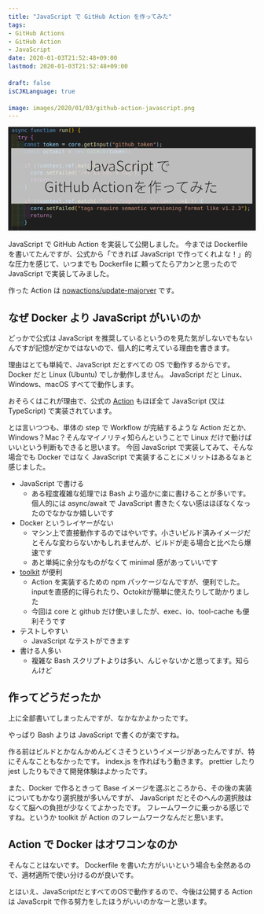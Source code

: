 ```yaml
---
title: "JavaScript で GitHub Action を作ってみた"
tags:
- GitHub Actions
- GitHub Action
- JavaScript
date: 2020-01-03T21:52:48+09:00
lastmod: 2020-01-03T21:52:48+09:00

draft: false
isCJKLanguage: true

image: images/2020/01/03/github-action-javascript.png
---
```


![JavaScript](/images/2020/01/03/github-action-javascript.png)

JavaScript で GitHub Action を実装して公開しました。
今までは Dockerfile を書いてたんですが、公式から「できれば JavaScript で作ってくれよな！」的な圧力を感じて、いつまでも Dockerfile に頼ってたらアカンと思ったので JavaScript で実装してみました。

作った Action は [nowactions/update-majorver](https://github.com/nowactions/update-majorver) です。

## なぜ Docker より JavaScript がいいのか

どっかで公式は JavaScript を推奨しているというのを見た気がしないでもないんですが記憶が定かではないので、個人的に考えている理由を書きます。

理由はとても単純で、JavaScript だとすべての OS で動作するからです。
Docker だと Linux (Ubuntu) でしか動作しません。
JavaScript だと Linux、Windows、macOS すべてで動作します。

おそらくはこれが理由で、公式の [Action](https://github.com/actions) もほぼ全て JavaScript (又は TypeScript) で実装されています。

とは言いつつも、単体の step で Workflow が完結するような Action だとか、Windows？Mac？そんなマイノリティ知らんということで Linux だけで動けばいいという判断もできると思います。
今回 JavaScript で実装してみて、そんな場合でも Docker ではなく JavaScript で実装することにメリットはあるなぁと感じました。

* JavaScript で書ける
  * ある程度複雑な処理では Bash より遥かに楽に書けることが多いです。個人的には async/await で JavaScript 書きたくない感はほぼなくなったのでなかなか嬉しいです
* Docker というレイヤーがない
  * マシン上で直接動作するのではやいです。小さいビルド済みイメージだとそんな変わらないかもしれませんが、ビルドが走る場合と比べたら爆速です
  * あと単純に余分なものがなくて minimal 感があっていいです
* [toolkit](https://github.com/actions/toolkit) が便利
  * Action を実装するための npm パッケージなんですが、便利でした。inputを直感的に得られたり、Octokitが簡単に使えたりして助かりました
  * 今回は core と github だけ使いましたが、exec、io、tool-cache も便利そうです
* テストしやすい
  * JavaScript なテストができます
* 書ける人多い
  * 複雑な Bash スクリプトよりは多い、んじゃないかと思ってます。知らんけど

## 作ってどうだったか

上に全部書いてしまったんですが、なかなかよかったです。

やっぱり Bash よりは JavaScript で書くのが楽ですね。

作る前はビルドとかなんかめんどくさそうというイメージがあったんですが、特にそんなこともなかったです。
index.js を作ればもう動きます。
prettier したり jest したりもできて開発体験はよかったです。

また、Docker で作るときって Base イメージを選ぶところから、その後の実装についてもかなり選択肢が多いんですが、 JavaScript だとそのへんの選択肢はなくて脳への負担が少なくてよかったです。
フレームワークに乗っかる感じですね。というか toolkit が Action のフレームワークなんだと思います。

## Action で Docker はオワコンなのか

そんなことはないです。
Dockerfile を書いた方がいいという場合も全然あるので、適材適所で使い分けるのが良いです。

とはいえ、JavaScriptだとすべてのOSで動作するので、今後は公開する Action は JavaScrpit で作る努力をしたほうがいいのかなーと思います。

